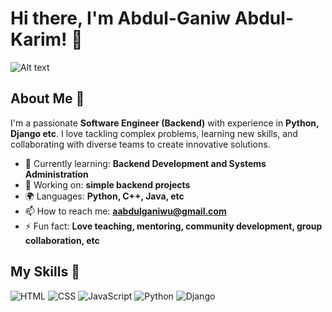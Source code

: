 # Hi there, I'm Abdul-Ganiw Abdul-Karim! 👋

![Alt text]([https://verpex.com/assets/uploads/images/blog/How-to-become-a-Backend-Developer.jpg)


## About Me 🚀

I'm a passionate **Software Engineer (Backend)** with experience in **Python, Django etc**. I love tackling complex problems, learning new skills, and collaborating with diverse teams to create innovative solutions.

- 🌱 Currently learning: **Backend Development and Systems Administration**
- 🔭 Working on: **simple backend projects**
- 🌍 Languages: **Python, C++, Java, etc**
- 📫 How to reach me: **aabdulganiwu@gmail.com**
- ⚡ Fun fact: **Love teaching, mentoring, community development, group collaboration, etc**

## My Skills 🧠

![HTML](https://img.shields.io/badge/-HTML-E34F26?style=flat-square&logo=html5&logoColor=white)
![CSS](https://img.shields.io/badge/-CSS-1572B6?style=flat-square&logo=css3&logoColor=white)
![JavaScript](https://img.shields.io/badge/-JavaScript-F7DF1E?style=flat-square&logo=javascript&logoColor=black)
![Python](https://img.shields.io/badge/-Python-61DAFB?style=flat-square&logo=react&logoColor=black)
![Django](https://img.shields.io/badge/-Django-339933?style=flat-square&logo=node.js&logoColor=white)


<!-- ## Featured Projects 💻

### [Project 1 Title](project_1_link)

![Project 1 Screenshot](project_1_screenshot_url)

**[Project 1 Title]** is a **[brief project description]** built with **[technologies used]**. This project demonstrates my ability to **[skills demonstrated by the project]**. You can check out the repository [here](project_1_repository_link).

### [Project 2 Title](project_2_link)

![Project 2 Screenshot](project_2_screenshot_url)

**[Project 2 Title]** is a **[brief project description]** built with **[technologies used]**. This project showcases my skills in **[skills demonstrated by the project]**. You can check out the repository [here](project_2_repository_link).

## Get in Touch 📬

- **[Personal Website / Blog]**(your_website_or_blog_link)
- **[LinkedIn]**(your_linkedin_profile_link)
- **[Twitter]**(your_twitter_profile_link)-->


